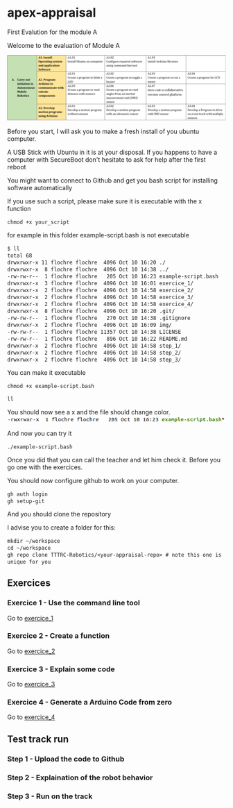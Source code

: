 # apex-appraisal
First Evalution for the module A

Welcome to the evaluation of Module A

![Module A](img/ModuleA.png)

Before you start, I will ask you to make a fresh install of you ubuntu computer.

A USB Stick with Ubuntu in it is at your disposal.
If you happens to have a computer with SecureBoot don't hesitate to ask for help after the first reboot

You might want to connect to Github and get you bash script for installing software automatically

If you use such a script, please make sure it is executable with the x function

```
chmod +x your_script
```

for example in this folder example-script.bash is not executable

```
$ ll
total 68
drwxrwxr-x 11 flochre flochre  4096 Oct 10 16:20 ./
drwxrwxr-x  8 flochre flochre  4096 Oct 10 14:38 ../
-rw-rw-r--  1 flochre flochre   205 Oct 10 16:23 example-script.bash
drwxrwxr-x  3 flochre flochre  4096 Oct 10 16:01 exercice_1/
drwxrwxr-x  2 flochre flochre  4096 Oct 10 14:58 exercice_2/
drwxrwxr-x  2 flochre flochre  4096 Oct 10 14:58 exercice_3/
drwxrwxr-x  2 flochre flochre  4096 Oct 10 14:58 exercice_4/
drwxrwxr-x  8 flochre flochre  4096 Oct 10 16:20 .git/
-rw-rw-r--  1 flochre flochre   270 Oct 10 14:38 .gitignore
drwxrwxr-x  2 flochre flochre  4096 Oct 10 16:09 img/
-rw-rw-r--  1 flochre flochre 11357 Oct 10 14:38 LICENSE
-rw-rw-r--  1 flochre flochre   896 Oct 10 16:22 README.md
drwxrwxr-x  2 flochre flochre  4096 Oct 10 14:58 step_1/
drwxrwxr-x  2 flochre flochre  4096 Oct 10 14:58 step_2/
drwxrwxr-x  2 flochre flochre  4096 Oct 10 14:58 step_3/
```

You can make it executable
```
chmod +x example-script.bash
```

```
ll
```
You should now see a x and the file should change color.
![executable](img/1-executable.png)

And now you can try it
```
./example-script.bash
```

Once you did that you can call the teacher and let him check it. Before you go one with the exercices.

You should now configure github to work on your computer.

```
gh auth login
gh setup-git
```

And you should clone the repository

I advise you to create a folder for this:
```
mkdir ~/workspace
cd ~/workspace
gh repo clone TTTRC-Robotics/<your-appraisal-repo> # note this one is unique for you
```

## Exercices

### Exercice 1 - Use the command line tool
Go to [exercice_1](exercice_1/README.md)
### Exercice 2 - Create a function
Go to [exercice_2](exercice_2)
### Exercice 3 - Explain some code
Go to [exercice_3](exercice_3/)
### Exercice 4 - Generate a Arduino Code from zero
Go to [exercice_4](exercice_4/README.md)

## Test track run

### Step 1 - Upload the code to Github
### Step 2 - Explaination of the robot behavior
### Step 3 - Run on the track
